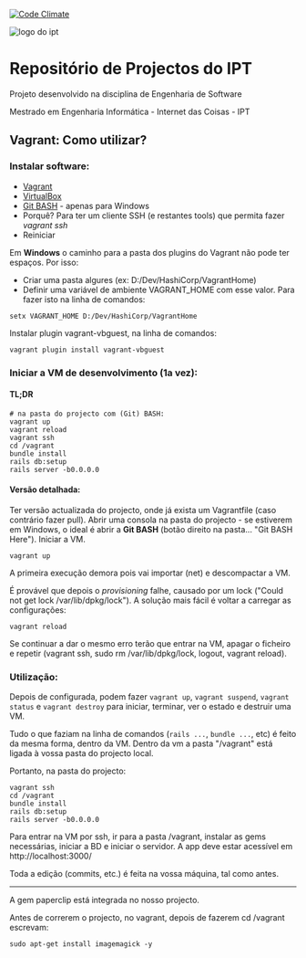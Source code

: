 [![Code Climate](https://codeclimate.com/github/nelsonmpg/IPTomar-MEI-IoT-ES/badges/gpa.svg)](https://codeclimate.com/github/nelsonmpg/IPTomar-MEI-IoT-ES)

![logo do ipt](http://portal2.ipt.pt/img/logo.png "Instituto Politécnico de Tomar")

# **Repositório de Projectos do IPT**

Projeto desenvolvido na disciplina de Engenharia de Software

Mestrado em Engenharia Informática - Internet das Coisas - IPT

## Vagrant: Como utilizar?

### Instalar software:
* [Vagrant](https://www.vagrantup.com/downloads.html)
* [VirtualBox](https://www.virtualbox.org/wiki/Downloads)
* [Git BASH](https://git-scm.com/download/win) - apenas para Windows
 * Porquê? Para ter um cliente SSH (e restantes tools) que permita fazer *vagrant ssh*
* Reiniciar

Em **Windows** o caminho para a pasta dos plugins do Vagrant não pode ter espaços. Por isso:
* Criar uma pasta algures (ex: D:/Dev/HashiCorp/VagrantHome)
* Definir uma variável de ambiente VAGRANT_HOME com esse valor.
Para fazer isto na linha de comandos:
```
setx VAGRANT_HOME D:/Dev/HashiCorp/VagrantHome
```
 
Instalar plugin vagrant-vbguest, na linha de comandos:
```
vagrant plugin install vagrant-vbguest
```


### Iniciar a VM de desenvolvimento (1a vez):

#### TL;DR
```
# na pasta do projecto com (Git) BASH:
vagrant up
vagrant reload
vagrant ssh
cd /vagrant
bundle install
rails db:setup
rails server -b0.0.0.0
```

#### Versão detalhada:
Ter versão actualizada do projecto, onde já exista um Vagrantfile (caso contrário fazer pull). Abrir uma consola na pasta do projecto - se estiverem em Windows, o ideal é abrir a **Git BASH** (botão direito na pasta... "Git BASH Here"). Iniciar a VM.
```
vagrant up
```


A primeira execução demora pois vai importar (net) e descompactar a VM.

É provável que depois o *provisioning* falhe, causado por um lock ("Could not get lock /var/lib/dpkg/lock"). A solução mais fácil é voltar a carregar as configurações:

```
vagrant reload
```


Se continuar a dar o mesmo erro terão que entrar na VM, apagar o ficheiro e repetir (vagrant ssh, sudo rm /var/lib/dpkg/lock, logout, vagrant reload).


### Utilização:
Depois de configurada, podem fazer `vagrant up`, `vagrant suspend`, `vagrant status` e `vagrant destroy` para iniciar, terminar, ver o estado e destruir uma VM.

Tudo o que faziam na linha de comandos (`rails ...`, `bundle ...`, etc) é feito da mesma forma, dentro da VM. Dentro da vm a pasta "/vagrant" está ligada à vossa pasta do projecto local.

Portanto, na pasta do projecto:
```
vagrant ssh
cd /vagrant
bundle install
rails db:setup
rails server -b0.0.0.0
```
Para entrar na VM por ssh, ir para a pasta /vagrant, instalar as gems necessárias, iniciar a BD e iniciar o servidor. A app deve estar acessível em http://localhost:3000/

Toda a edição (commits, etc.) é feita na vossa máquina, tal como antes.

----------------------------------------------
A gem paperclip está integrada no nosso projecto.

Antes de correrem o projecto, no vagrant, depois de fazerem cd /vagrant escrevam:

```
sudo apt-get install imagemagick -y
```
